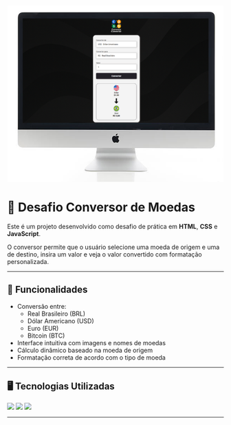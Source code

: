 <div align="center">
  <img src="./assets/preview.png" alt="Preview do Conversor" />
</div>


# 💱 Desafio Conversor de Moedas

Este é um projeto desenvolvido como desafio de prática em **HTML**, **CSS** e **JavaScript**.

O conversor permite que o usuário selecione uma moeda de origem e uma de destino, insira um valor e veja o valor convertido com formatação personalizada.

---

## 🚀 Funcionalidades

- Conversão entre:
  - Real Brasileiro (BRL)
  - Dólar Americano (USD)
  - Euro (EUR)
  - Bitcoin (BTC)
- Interface intuitiva com imagens e nomes de moedas
- Cálculo dinâmico baseado na moeda de origem
- Formatação correta de acordo com o tipo de moeda

---

## 🖥️ Tecnologias Utilizadas

<img src="https://img.shields.io/badge/html5-%23E34F26.svg?style=for-the-badge&logo=html5&logoColor=white" />
<img src="https://img.shields.io/badge/css3-%231572B6.svg?style=for-the-badge&logo=css3&logoColor=white" />
<img src="https://img.shields.io/badge/javascript-%23323330.svg?style=for-the-badge&logo=javascript&logoColor=%23F7DF1E" />



---

